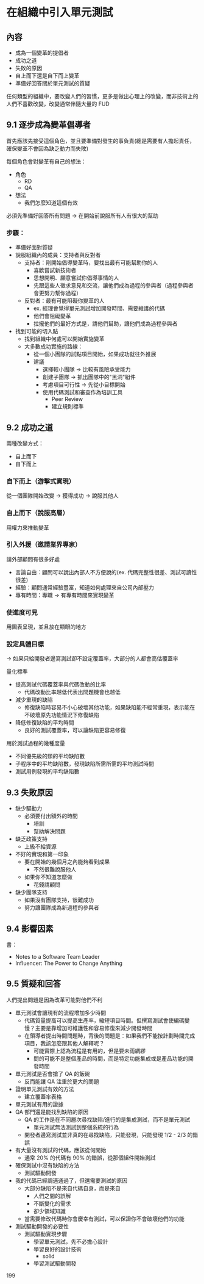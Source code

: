 # 在組織中引入單元測試

## 內容

- 成為一個變革的提倡者
- 成功之道
- 失敗的原因
- 自上而下還是自下而上變革
- 準備好回答關於單元測試的質疑

任何類型的組織中，要改變人們的習慣，更多是做出心理上的改變，而非技術上的
人們不喜歡改變，改變通常伴隨大量的 FUD

## 9.1 逐步成為變革倡導者

首先應該先接受這個角色，並且要準備對發生的事負責(總是需要有人擔起責任，確保變革不會因為缺乏動力而失敗)

每個角色會對變革有自己的想法：
- 角色
  - RD
  - QA
- 想法
  - 我們怎麼知道這個有效

必須先準備好回答所有問題
-> 在開始前說服所有人有很大的幫助

### 步驟：
- 準備好面對質疑
- 說服組織內的成員：支持者與反對者
  - 支持者：剛開始倡導變革時，要找出最有可能幫助你的人
    - 喜歡嘗試新技術者
    - 思想開明、願意嘗試你倡導事情的人
    - 先跟這些人徵求意見和交流，讓他們成為過程的參與者（過程參與者會更努力幫你過程）
  - 反對者：最有可能阻礙你變革的人
    - ex. 經理會覺得單元測試增加開發時間、需要維護的代碼
    - 他們會阻礙變革
    - 拉攏他們的最好方式是，請他們幫助，讓他們成為過程參與者
- 找到可能的切入點
  - 找到組織中何處可以開始實施變革
  - 大多數成功實施的路線：
    - 從一個小團隊的試點項目開始，如果成功就往外推展
    - 建議
      - 選擇較小團隊 -> 比較有風險承受能力
      - 創建子團隊 -> 抓出團隊中的"黑洞"組件
      - 考慮項目可行性 -> 先從小目標開始
      - 使用代碼測試和審查作為培訓工具
        - Peer Review
        - 建立規則標準

## 9.2 成功之道

兩種改變方式：
- 自上而下
- 自下而上

### 自下而上（游擊式實現）
從一個團隊開始改變 -> 獲得成功 -> 說服其他人

### 自上而下（說服高層）
用權力來推動變革

### 引入外援（邀請業界專家）
請外部顧問有很多好處
- 言論自由：顧問可以說出內部人不方便說的(ex. 代碼完整性很差、測試可讀性很差)
- 經驗：顧問通常經驗豐富，知道如何處理來自公司內部壓力
- 專有時間：專職 -> 有專有時間來實現變革

### 使進度可見
用圖表呈現，並且放在顯眼的地方

### 設定具體目標
-> 如果只給開發者邊寫測試卻不設定覆蓋率，大部分的人都會高估覆蓋率

量化標準
- 提高測試代碼覆蓋率與代碼改動的比率
  - 代碼改動比率越低代表出問題機會也越低
- 減少重現的缺陷
  - 修復缺陷時容易不小心破壞其他功能，如果缺陷能不經常重現，表示能在不破壞原先功能情況下修復缺陷
- 降低修復缺陷的平均時間
  - 良好的測試覆蓋率，可以讓缺陷更容易修復

用於測試過程的幾種度量
- 不同優先級的類的平均缺陷數
- 子程序中的平均缺陷數，發現缺陷所需所需的平均測試時間
- 測試用例發現的平均缺陷數

## 9.3 失敗原因

- 缺少驅動力
  - 必須要付出額外的時間
    - 培訓
    - 幫助解決問題
- 缺乏政策支持
  - 上級不給資源
- 不好的實現和第一印象
  - 要在開始的幾個月之內能夠看到成果
    - 不然很難說服他人
  - 如果你不知道怎麼做
    - 花錢請顧問
- 缺少團隊支持
  - 如果沒有團隊支持，很難成功
  - 努力讓團隊成為新過程的參與者


## 9.4 影響因素
書：
- Notes to a Software Team Leader
- Influencer: The Power to Change Anything

## 9.5 質疑和回答

人們提出問題是因為改革可能對他們不利

- 單元測試會讓現有的流程增加多少時間
  - 代碼質量提高可以提高生產率，縮短項目時間。但撰寫測試會使編碼變慢？主要是靠增加可維護性和容易修復來減少開發時間
  - 在領導者提出時間問題時，背後的問題是：如果我們不能按計劃時間完成項目，我該怎麼跟其他人解釋呢？
    - 可能實際上認為流程是有用的，但是要未雨綢繆
    - 問的可能不是整個產品的時間，而是特定功能集成或是產品功能的開發時間
- 單元測試是否會搶了 QA 的飯碗
  - 反而能讓 QA 注重於更大的問題
- 證明單元測試有效的方法
  - 建立覆蓋率表格
- 單元測試有用的證據
- QA 部門還是能找到缺陷的原因
  - QA 的工作是在不同層次尋找缺陷/進行的是集成測試，而不是單元測試
    - 單元測試無法測試到整個系統的行為
  - 開發者邊寫測試並非真的在尋找缺陷，只能發現，只能發現 1/2 - 2/3 的錯誤
- 有大量沒有測試的代碼，應該從何開始
  - 通常 20% 的代碼有 90% 的錯誤，從那個組件開始測試
- 確保測試中沒有缺陷的方法
  - 測試驅動開發
- 我的代碼已經調適通過了，但還需要測試的原因
  - 大部分缺陷不是來自代碼自身，而是來自
    - 人們之間的誤解
    - 不斷變化的需求
    - 卻少領域知識
  - 當需要修改代碼時你會慶幸有測試，可以保證你不會破壞他們的功能
- 測試驅動開發的必要性
  - 測試驅動實現步驟
    - 學習單元測試，先不必擔心設計
    - 學習良好的設計技術
      - solid
    - 學習測試驅動開發


199
